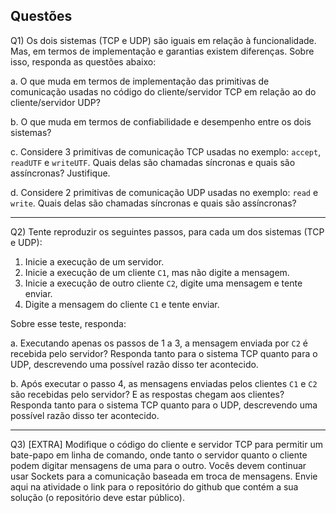 ## Questões

Q1) Os dois sistemas (TCP e UDP) são iguais em relação à funcionalidade. Mas, em termos de implementação e garantias existem diferenças. Sobre isso, responda as questões abaixo:

a. O que muda em termos de implementação das primitivas de comunicação usadas no código do cliente/servidor TCP em relação ao do cliente/servidor UDP?

b. O que muda em termos de confiabilidade e desempenho entre os dois sistemas?

c. Considere 3 primitivas de comunicação TCP usadas no exemplo: `accept`, `readUTF` e `writeUTF`. Quais delas são chamadas síncronas e quais são assíncronas? Justifique.

d. Considere 2 primitivas de comunicação UDP usadas no exemplo: `read` e `write`. Quais delas são chamadas síncronas e quais são assíncronas?

----------------

Q2) Tente reproduzir os seguintes passos, para cada um dos sistemas (TCP e UDP):
1. Inicie a execução de um servidor.
2. Inicie a execução de um cliente `C1`, mas não digite a mensagem.
3. Inicie a execução de outro cliente `C2`, digite uma mensagem e tente enviar.
4. Digite a mensagem do cliente `C1` e tente enviar.

Sobre esse teste, responda:

a. Executando apenas os passos de 1 a 3, a mensagem enviada por `C2` é recebida pelo servidor? Responda tanto para o sistema TCP quanto para o UDP, descrevendo uma possível razão disso ter acontecido.

b. Após executar o passo 4, as mensagens enviadas pelos clientes `C1` e `C2` são recebidas pelo servidor? E as respostas chegam aos clientes? Responda tanto para o sistema TCP quanto para o UDP, descrevendo uma possível razão disso ter acontecido.

----------------

Q3) [EXTRA] Modifique o código do cliente e servidor TCP para permitir um bate-papo em linha de comando, onde tanto o servidor quanto o cliente podem digitar mensagens de uma para o outro. Vocês devem continuar usar Sockets para a comunicação baseada em troca de mensagens. Envie aqui na atividade o link para o repositório do github que contém a sua solução (o repositório deve estar público).